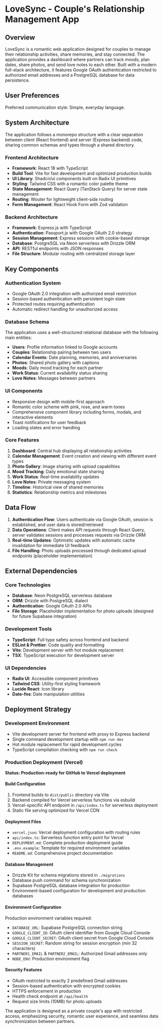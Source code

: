 # LoveSync - Couple's Relationship Management App

## Overview

LoveSync is a romantic web application designed for couples to manage their relationship activities, share memories, and stay connected. The application provides a dashboard where partners can track moods, plan dates, share photos, and send love notes to each other. Built with a modern full-stack architecture, it features Google OAuth authentication restricted to authorized email addresses and a PostgreSQL database for data persistence.

## User Preferences

Preferred communication style: Simple, everyday language.

## System Architecture

The application follows a monorepo structure with a clear separation between client (React frontend) and server (Express backend) code, sharing common schemas and types through a shared directory.

### Frontend Architecture
- **Framework**: React 18 with TypeScript
- **Build Tool**: Vite for fast development and optimized production builds
- **UI Library**: Shadcn/ui components built on Radix UI primitives
- **Styling**: Tailwind CSS with a romantic color palette theme
- **State Management**: React Query (TanStack Query) for server state management
- **Routing**: Wouter for lightweight client-side routing
- **Form Management**: React Hook Form with Zod validation

### Backend Architecture
- **Framework**: Express.js with TypeScript
- **Authentication**: Passport.js with Google OAuth 2.0 strategy
- **Session Management**: Express sessions with cookie-based storage
- **Database**: PostgreSQL via Neon serverless with Drizzle ORM
- **API**: RESTful endpoints with JSON responses
- **File Structure**: Modular routing with centralized storage layer

## Key Components

### Authentication System
- Google OAuth 2.0 integration with authorized email restriction
- Session-based authentication with persistent login state
- Protected routes requiring authentication
- Automatic redirect handling for unauthorized access

### Database Schema
The application uses a well-structured relational database with the following main entities:
- **Users**: Profile information linked to Google accounts
- **Couples**: Relationship pairing between two users
- **Calendar Events**: Date planning, memories, and anniversaries
- **Photos**: Shared photo gallery with captions
- **Moods**: Daily mood tracking for each partner
- **Work Status**: Current availability status sharing
- **Love Notes**: Messages between partners

### UI Components
- Responsive design with mobile-first approach
- Romantic color scheme with pink, rose, and warm tones
- Comprehensive component library including forms, modals, and interactive elements
- Toast notifications for user feedback
- Loading states and error handling

### Core Features
1. **Dashboard**: Central hub displaying all relationship activities
2. **Calendar Management**: Event creation and viewing with different event types
3. **Photo Gallery**: Image sharing with upload capabilities
4. **Mood Tracking**: Daily emotional state sharing
5. **Work Status**: Real-time availability updates
6. **Love Notes**: Private messaging system
7. **Timeline**: Historical view of shared memories
8. **Statistics**: Relationship metrics and milestones

## Data Flow

1. **Authentication Flow**: Users authenticate via Google OAuth, session is established, and user data is stored/retrieved
2. **Data Operations**: Client makes API requests through React Query, server validates sessions and processes requests via Drizzle ORM
3. **Real-time Updates**: Optimistic updates with automatic cache invalidation for immediate UI feedback
4. **File Handling**: Photo uploads processed through dedicated upload endpoints (placeholder implementation)

## External Dependencies

### Core Technologies
- **Database**: Neon PostgreSQL serverless database
- **ORM**: Drizzle with PostgreSQL dialect
- **Authentication**: Google OAuth 2.0 APIs
- **File Storage**: Placeholder implementation for photo uploads (designed for future Supabase integration)

### Development Tools
- **TypeScript**: Full type safety across frontend and backend
- **ESLint & Prettier**: Code quality and formatting
- **Vite**: Development server with hot module replacement
- **TSX**: TypeScript execution for development server

### UI Dependencies
- **Radix UI**: Accessible component primitives
- **Tailwind CSS**: Utility-first styling framework
- **Lucide React**: Icon library
- **Date-fns**: Date manipulation utilities

## Deployment Strategy

### Development Environment
- Vite development server for frontend with proxy to Express backend
- Single command development startup with `npm run dev`
- Hot module replacement for rapid development cycles
- TypeScript compilation checking with `npm run check`

### Production Deployment (Vercel)
**Status: Production-ready for GitHub to Vercel deployment**

#### Build Configuration
1. Frontend builds to `dist/public` directory via Vite
2. Backend compiled for Vercel serverless functions via esbuild
3. Vercel-specific API endpoint in `/api/index.ts` for serverless deployment
4. Static file serving optimized for Vercel CDN

#### Deployment Files
- `vercel.json`: Vercel deployment configuration with routing rules
- `api/index.ts`: Serverless function entry point for Vercel
- `DEPLOYMENT.md`: Complete production deployment guide
- `.env.example`: Template for required environment variables
- `README.md`: Comprehensive project documentation

#### Database Management
- Drizzle Kit for schema migrations stored in `./migrations`
- Database push command for schema synchronization
- Supabase PostgreSQL database integration for production
- Environment-based configuration for development and production databases

#### Environment Configuration
Production environment variables required:
- `DATABASE_URL`: Supabase PostgreSQL connection string
- `GOOGLE_CLIENT_ID`: OAuth client identifier from Google Cloud Console
- `GOOGLE_CLIENT_SECRET`: OAuth client secret from Google Cloud Console
- `SESSION_SECRET`: Random string for session encryption (min 32 characters)
- `PARTNER1_EMAIL` & `PARTNER2_EMAIL`: Authorized Gmail addresses only
- `NODE_ENV`: Production environment flag

#### Security Features
- OAuth restricted to exactly 2 predefined Gmail addresses
- Session-based authentication with encrypted cookies
- HTTPS enforcement in production
- Health check endpoint at `/api/health`
- Request size limits (10MB) for photo uploads

The application is designed as a private couple's app with restricted access, emphasizing security, romantic user experience, and seamless data synchronization between partners.
